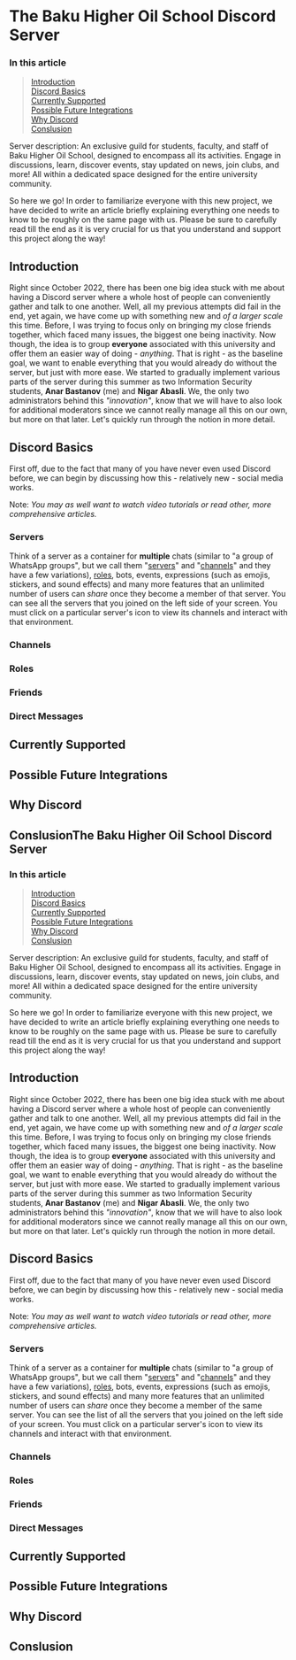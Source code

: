 # The Baku Higher Oil School Discord Server

### In this article

> [Introduction](#introduction)  
> [Discord Basics](#discord-basics)  
> [Currently Supported](#currently-supported)  
> [Possible Future Integrations](#possible-future-integrations)  
> [Why Discord](#why-discord)  
> [Conslusion](#conslusion)  

Server description: An exclusive guild for students, faculty, and staff of Baku Higher Oil School, designed to encompass all its activities. Engage in discussions, learn, discover events, stay updated on news, join clubs, and more! All within a dedicated space designed for the entire university community.

So here we go! In order to familiarize everyone with this new project, we have decided to write an article briefly explaining everything one needs to know to be roughly on the same page with us. Please be sure to carefully read till the end as it is very crucial for us that you understand and support this project along the way!

## Introduction

Right since October 2022, there has been one big idea stuck with me about having a Discord server where a whole host of people can conveniently gather and talk to one another. Well, all my previous attempts did fail in the end, yet again, we have come up with something new and _of a larger scale_ this time. Before, I was trying to focus only on bringing my close friends together, which faced many issues, the biggest one being inactivity. Now though, the idea is to group **everyone** associated with this university and offer them an easier way of doing - _anything_. That is right - as the baseline goal, we want to enable everything that you would already do without the server, but just with more ease. We started to gradually implement various parts of the server during this summer as two Information Security students, **Anar Bastanov** (me) and **Nigar Abasli**. We, the only two administrators behind this _"innovation"_, know that we will have to also look for additional moderators since we cannot really manage all this on our own, but more on that later. Let's quickly run through the notion in more detail.

## Discord Basics

First off, due to the fact that many of you have never even used Discord before, we can begin by discussing how this - relatively new - social media works.

Note: _You may as well want to watch video tutorials or read other, more comprehensive articles._

### Servers

Think of a server as a container for **multiple** chats (similar to "a group of WhatsApp groups", but we call them "[servers](#servers)" and "[channels](#channels)" and they have a few variations), [roles](#roles), bots, events, expressions (such as emojis, stickers, and sound effects) and many more features that an unlimited number of users can _share_ once they become a member of that server. You can see all the servers that you joined on the left side of your screen. You must click on a particular server's icon to view its channels and interact with that environment.

### Channels

### Roles

### Friends

### Direct Messages

## Currently Supported

## Possible Future Integrations

## Why Discord

## ConslusionThe Baku Higher Oil School Discord Server

### In this article

> [Introduction](#introduction)  
> [Discord Basics](#discord-basics)  
> [Currently Supported](#currently-supported)  
> [Possible Future Integrations](#possible-future-integrations)  
> [Why Discord](#why-discord)  
> [Conslusion](#conslusion)  

Server description: An exclusive guild for students, faculty, and staff of Baku Higher Oil School, designed to encompass all its activities. Engage in discussions, learn, discover events, stay updated on news, join clubs, and more! All within a dedicated space designed for the entire university community.

So here we go! In order to familiarize everyone with this new project, we have decided to write an article briefly explaining everything one needs to know to be roughly on the same page with us. Please be sure to carefully read till the end as it is very crucial for us that you understand and support this project along the way!

## Introduction

Right since October 2022, there has been one big idea stuck with me about having a Discord server where a whole host of people can conveniently gather and talk to one another. Well, all my previous attempts did fail in the end, yet again, we have come up with something new and _of a larger scale_ this time. Before, I was trying to focus only on bringing my close friends together, which faced many issues, the biggest one being inactivity. Now though, the idea is to group **everyone** associated with this university and offer them an easier way of doing - _anything_. That is right - as the baseline goal, we want to enable everything that you would already do without the server, but just with more ease. We started to gradually implement various parts of the server during this summer as two Information Security students, **Anar Bastanov** (me) and **Nigar Abasli**. We, the only two administrators behind this _"innovation"_, know that we will have to also look for additional moderators since we cannot really manage all this on our own, but more on that later. Let's quickly run through the notion in more detail.

## Discord Basics

First off, due to the fact that many of you have never even used Discord before, we can begin by discussing how this - relatively new - social media works.

Note: _You may as well want to watch video tutorials or read other, more comprehensive articles._

### Servers

Think of a server as a container for **multiple** chats (similar to "a group of WhatsApp groups", but we call them "[servers](#servers)" and "[channels](#channels)" and they have a few variations), [roles](#roles), bots, events, expressions (such as emojis, stickers, and sound effects) and many more features that an unlimited number of users can _share_ once they become a member of the same server. You can see the list of all the servers that you joined on the left side of your screen. You must click on a particular server's icon to view its channels and interact with that environment.

### Channels

### Roles

### Friends

### Direct Messages

## Currently Supported

## Possible Future Integrations

## Why Discord

## Conslusion
